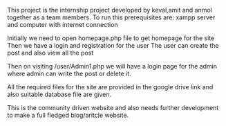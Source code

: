 This project is the internship project developed by keval,amit and anmol together as a team members.
To run this prerequisites are:
xampp server
and computer with internet connection

Initially we need to open homepage.php file to get homepage for the site
Then we have a login and registration for the user
The user can create the post and also view all the post

Then on visiting
/user/Admin1.php we will have a login page for the admin where admin can write the post or delete it.

All the required files for the site are provided in the google drive link and also suitable database file are given.


This is the community driven website and also needs further development to make a full fledged blog/aritcle website. 